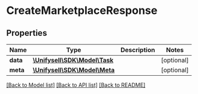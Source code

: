 # CreateMarketplaceResponse

## Properties
Name | Type | Description | Notes
------------ | ------------- | ------------- | -------------
**data** | [**\Unifysell\SDK\Model\Task**](Task.md) |  | [optional] 
**meta** | [**\Unifysell\SDK\Model\Meta**](Meta.md) |  | [optional] 

[[Back to Model list]](../README.md#documentation-for-models) [[Back to API list]](../README.md#documentation-for-api-endpoints) [[Back to README]](../README.md)


